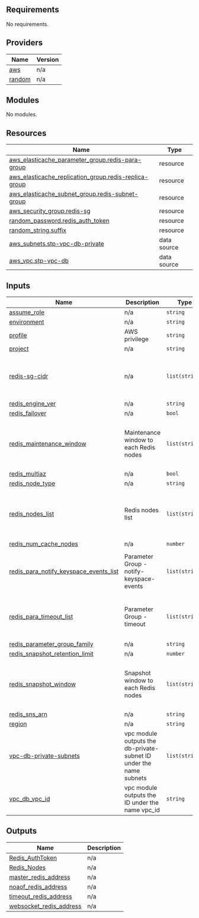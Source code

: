 <!-- BEGIN_TF_DOCS -->
## Requirements

No requirements.

## Providers

| Name | Version |
|------|---------|
| <a name="provider_aws"></a> [aws](#provider\_aws) | n/a |
| <a name="provider_random"></a> [random](#provider\_random) | n/a |

## Modules

No modules.

## Resources

| Name | Type |
|------|------|
| [aws_elasticache_parameter_group.redis-para-group](https://registry.terraform.io/providers/hashicorp/aws/latest/docs/resources/elasticache_parameter_group) | resource |
| [aws_elasticache_replication_group.redis-replica-group](https://registry.terraform.io/providers/hashicorp/aws/latest/docs/resources/elasticache_replication_group) | resource |
| [aws_elasticache_subnet_group.redis-subnet-group](https://registry.terraform.io/providers/hashicorp/aws/latest/docs/resources/elasticache_subnet_group) | resource |
| [aws_security_group.redis-sg](https://registry.terraform.io/providers/hashicorp/aws/latest/docs/resources/security_group) | resource |
| [random_password.redis_auth_token](https://registry.terraform.io/providers/hashicorp/random/latest/docs/resources/password) | resource |
| [random_string.suffix](https://registry.terraform.io/providers/hashicorp/random/latest/docs/resources/string) | resource |
| [aws_subnets.stp-vpc-db-private](https://registry.terraform.io/providers/hashicorp/aws/latest/docs/data-sources/subnets) | data source |
| [aws_vpc.stp-vpc-db](https://registry.terraform.io/providers/hashicorp/aws/latest/docs/data-sources/vpc) | data source |

## Inputs

| Name | Description | Type | Default | Required |
|------|-------------|------|---------|:--------:|
| <a name="input_assume_role"></a> [assume\_role](#input\_assume\_role) | n/a | `string` | `""` | no |
| <a name="input_environment"></a> [environment](#input\_environment) | n/a | `string` | `""` | no |
| <a name="input_profile"></a> [profile](#input\_profile) | AWS privilege | `string` | `""` | no |
| <a name="input_project"></a> [project](#input\_project) | n/a | `string` | `""` | no |
| <a name="input_redis-sg-cidr"></a> [redis-sg-cidr](#input\_redis-sg-cidr) | n/a | `list(string)` | <pre>[<br>  "10.0.0.0/8",<br>  "172.16.0.0/12",<br>  "192.168.0.0/16"<br>]</pre> | no |
| <a name="input_redis_engine_ver"></a> [redis\_engine\_ver](#input\_redis\_engine\_ver) | n/a | `string` | `"6.x"` | no |
| <a name="input_redis_failover"></a> [redis\_failover](#input\_redis\_failover) | n/a | `bool` | `true` | no |
| <a name="input_redis_maintenance_window"></a> [redis\_maintenance\_window](#input\_redis\_maintenance\_window) | Maintenance window to each Redis nodes | `list(string)` | <pre>[<br>  "mon:01:00-mon:02:00",<br>  "tue:01:00-tue:02:00",<br>  "wed:02:00-wed:03:00",<br>  "thu:03:00-thu:04:00"<br>]</pre> | no |
| <a name="input_redis_multiaz"></a> [redis\_multiaz](#input\_redis\_multiaz) | n/a | `bool` | `true` | no |
| <a name="input_redis_node_type"></a> [redis\_node\_type](#input\_redis\_node\_type) | n/a | `string` | `"cache.t3.medium"` | no |
| <a name="input_redis_nodes_list"></a> [redis\_nodes\_list](#input\_redis\_nodes\_list) | Redis nodes list | `list(string)` | <pre>[<br>  "redis-master",<br>  "redis-noaof",<br>  "redis-timeout",<br>  "redis-websocket"<br>]</pre> | no |
| <a name="input_redis_num_cache_nodes"></a> [redis\_num\_cache\_nodes](#input\_redis\_num\_cache\_nodes) | n/a | `number` | `2` | no |
| <a name="input_redis_para_notify_keyspace_events_list"></a> [redis\_para\_notify\_keyspace\_events\_list](#input\_redis\_para\_notify\_keyspace\_events\_list) | Parameter Group - notify-keyspace-events | `list(string)` | <pre>[<br>  "",<br>  "",<br>  "xE",<br>  ""<br>]</pre> | no |
| <a name="input_redis_para_timeout_list"></a> [redis\_para\_timeout\_list](#input\_redis\_para\_timeout\_list) | Parameter Group - timeout | `list(string)` | <pre>[<br>  "600",<br>  "600",<br>  "600",<br>  "600"<br>]</pre> | no |
| <a name="input_redis_parameter_group_family"></a> [redis\_parameter\_group\_family](#input\_redis\_parameter\_group\_family) | n/a | `string` | `"redis6.x"` | no |
| <a name="input_redis_snapshot_retention_limit"></a> [redis\_snapshot\_retention\_limit](#input\_redis\_snapshot\_retention\_limit) | n/a | `number` | `1` | no |
| <a name="input_redis_snapshot_window"></a> [redis\_snapshot\_window](#input\_redis\_snapshot\_window) | Snapshot window to each Redis nodes | `list(string)` | <pre>[<br>  "00:00-01:00",<br>  "23:00-00:00",<br>  "01:00-02:00",<br>  "02:00-03:00"<br>]</pre> | no |
| <a name="input_redis_sns_arn"></a> [redis\_sns\_arn](#input\_redis\_sns\_arn) | n/a | `string` | `""` | no |
| <a name="input_region"></a> [region](#input\_region) | n/a | `string` | `""` | no |
| <a name="input_vpc-db-private-subnets"></a> [vpc-db-private-subnets](#input\_vpc-db-private-subnets) | vpc module outputs the db-private-subnet ID under the name subnets | `list(string)` | `[]` | no |
| <a name="input_vpc_db_vpc_id"></a> [vpc\_db\_vpc\_id](#input\_vpc\_db\_vpc\_id) | vpc module outputs the ID under the name vpc\_id | `string` | `""` | no |

## Outputs

| Name | Description |
|------|-------------|
| <a name="output_Redis_AuthToken"></a> [Redis\_AuthToken](#output\_Redis\_AuthToken) | n/a |
| <a name="output_Redis_Nodes"></a> [Redis\_Nodes](#output\_Redis\_Nodes) | n/a |
| <a name="output_master_redis_address"></a> [master\_redis\_address](#output\_master\_redis\_address) | n/a |
| <a name="output_noaof_redis_address"></a> [noaof\_redis\_address](#output\_noaof\_redis\_address) | n/a |
| <a name="output_timeout_redis_address"></a> [timeout\_redis\_address](#output\_timeout\_redis\_address) | n/a |
| <a name="output_websocket_redis_address"></a> [websocket\_redis\_address](#output\_websocket\_redis\_address) | n/a |
<!-- END_TF_DOCS -->